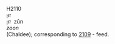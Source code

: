 <body>
  <p>H2110<br>  זוּן  <br> זוּן  ‎  zûn  <br><i>zoon </i><br>(Chaldee); corresponding to <a href="h2109.htm">2109</a>  - feed.<br></p>
 </body>